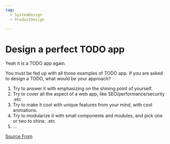```yaml
---
tag:
  - SystemDesign
  - ProductDesign

---
```

  
# Design a perfect TODO app

Yeah it is a TODO app again.

You must be fed up with all those examples of TODO app. If you are asked to design a TODO, what would be your approach?

1.  Try to answer it with emphasizing on the shining point of yourself.
2.  Try to cover all the aspect of a web app, like SEO/performance/security .etc
3.  Try to make it cool with unique features from your mind, with cool animations.
4.  Try to modularize it with small components and modules, and pick one or two to shine. .etc
5.  ...


[Source From](https://bigfrontend.dev/design/Design-a-perfect-TODO-app)

  